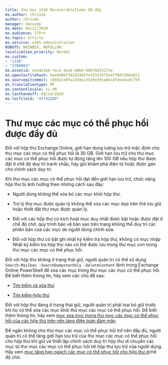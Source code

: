 ```yaml
---
title: thư mục 1336 RecoverableItems đã đầy
ms.author: chrisda
author: chrisda
manager: dansimp
ms.date: 04/21/2020
ms.audience: ITPro
ms.topic: article
ms.service: o365-administration
ROBOTS: NOINDEX, NOFOLLOW
localization_priority: Normal
ms.custom:
- "1336"
- "3700003"
ms.assetid: a3a923e8-fece-4a26-b8b6-00970d75275e
ms.openlocfilehash: 6ae608b776332402fe333315f5e4ff6072b0a651
ms.sourcegitcommit: c6692ce0fa1358ec3529e59ca0ecdfdea4cdc759
ms.translationtype: MT
ms.contentlocale: vi-VN
ms.lasthandoff: 09/14/2020
ms.locfileid: "47741289"
---
```

# <a name="the-recoverable-items-folder-is-full"></a>Thư mục các mục có thể phục hồi được đầy đủ

Đối với hộp thư Exchange Online, giới hạn dung lượng lưu trữ mặc định cho thư mục các mục có thể phục hồi là 30 GB. Giới hạn lưu trữ cho thư mục các mục có thể phục hồi được tự động tăng lên 100 GB nếu hộp thư được đặt ở chế độ duy trì tranh chấp, hãy giữ khám phá điện tử hoặc được gán cho chính sách duy trì.

Khi thư mục các mục có thể phục hồi đạt đến giới hạn lưu trữ, chức năng hộp thư bị ảnh hưởng theo những cách sau đây:

- Người dùng không thể xóa bỏ các mục khỏi hộp thư.

- Trợ lý thư mục được quản lý không thể xóa các mục dựa trên thẻ lưu giữ hoặc thiết đặt thư mục được quản lý.

- Đối với các hộp thư có kích hoạt mục duy nhất được bật hoặc được đặt ở chế độ chờ, quy trình bảo vệ bản sao trên trang không thể duy trì các phiên bản của các mục do người dùng chỉnh sửa.

- Đối với hộp thư có bật ghi nhật ký kiểm tra hộp thư, không có mục nhập Nhật ký kiểm tra hộp thư nào có thể được lưu trong thư mục con trong thư mục các mục có thể phục hồi.

Đối với hộp thư không ở trạng thái giữ, người quản trị có thể sử dụng `Search-Mailbox -SearchDumpsterOnly -DeleteContent` lệnh trong Exchange Online PowerShell để xóa các mục trong thư mục các mục có thể phục hồi. Để biết thêm thông tin, hãy xem các chủ đề sau:

- [Tìm kiếm và xóa thư](https://docs.microsoft.com/microsoft-365/compliance/search-for-and-delete-messagesadmin-help)

- [Tìm kiếm-hộp thư](https://docs.microsoft.com/powershell/module/exchange/mailboxes/Search-Mailbox)

Đối với hộp thư đang ở trạng thái giữ, người quản trị phải loại bỏ giữ trước khi họ có thể xóa các mục khỏi thư mục các mục có thể phục hồi. Để biết thêm thông tin, hãy xem [mục xóa mục trong thư mục các mục có thể phục hồi của các hộp thư trên nền tảng điện toán đám mây](https://docs.microsoft.com/microsoft-365/compliance/delete-items-in-the-recoverable-items-folder-of-mailboxes-on-hold).

Để ngăn không cho thư mục các mục có thể phục hồi trở nên đầy đủ, người quản trị có thể tăng giới hạn lưu trữ của thư mục các mục có thể phục hồi cho hộp thư khi giữ và thiết lập chính sách duy trì hộp thư di chuyển các mục từ thư mục các mục có thể phục hồi tới hộp thư lưu trữ của người dùng. Hãy xem [mục tăng hạn ngạch các mục có thể phục hồi cho hộp thư ở](https://docs.microsoft.com/microsoft-365/compliance/increase-the-recoverable-quota-for-mailboxes-on-hold)chế độ chờ.
